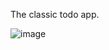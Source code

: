 The classic todo app.

![image](https://user-images.githubusercontent.com/94675218/223722250-e07cbfb2-1fc4-4c3c-b1e7-6bf6926ae104.png)
